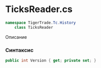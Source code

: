 
# TicksReader.cs
```csharp
namespace TigerTrade.Tc.History  
    class TicksReader
```

Описание

### Синтаксис
```csharp
public int Version { get; private set; }
```
